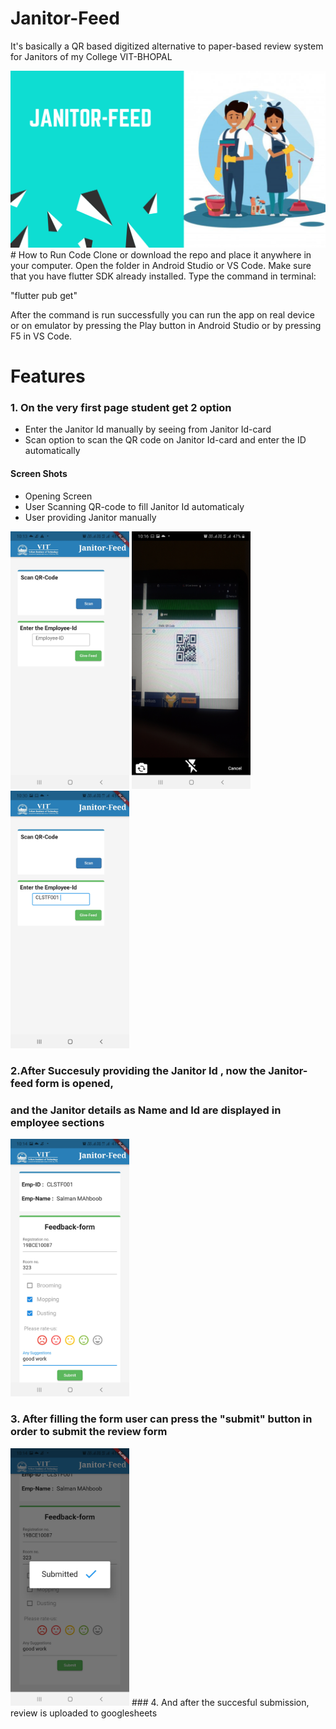 # Janitor-Feed
It's basically a QR based digitized alternative to paper-based review system for Janitors of my College VIT-BHOPAL

<img src="https://github.com/smv8960/Janitor-Feed/blob/main/janitor_feed/assets/images/janit.png">
# How to Run Code
Clone or download the repo and place it anywhere in your computer. Open the folder in Android Studio or VS Code. Make sure that you have flutter SDK already installed. Type the command in terminal:

"flutter pub get"

After the command is run successfully you can run the app on real device or on emulator by pressing the Play button in Android Studio or by pressing F5 in VS Code.
# Features
### 1. On the very first page student get 2 option
* Enter the Janitor Id manually by seeing from Janitor Id-card
* Scan option to scan the QR code on Janitor Id-card and enter the ID automatically

#### Screen Shots
* Opening Screen
* User Scanning QR-code to fill Janitor Id automaticaly 
* User providing Janitor manually  


<img src="https://github.com/smv8960/Janitor-Feed/blob/main/janitor_feed/assets/images/1.jpg" width=190>  <img src="https://github.com/smv8960/Janitor-Feed/blob/main/janitor_feed/assets/images/3.jpg" width=190> <img src="https://github.com/smv8960/Janitor-Feed/blob/main/janitor_feed/assets/images/2.jpg" width=190> 
### 2.After Succesuly providing the Janitor Id , now the Janitor-feed form is opened,
### and the Janitor details as Name and Id are displayed in employee sections
<img src="https://github.com/smv8960/Janitor-Feed/blob/main/janitor_feed/assets/images/4.jpg" width=190>

### 3. After filling the form user can press the "submit" button in order to submit the review form
<img src="https://github.com/smv8960/Janitor-Feed/blob/main/janitor_feed/assets/images/5.jpg" width=190>
### 4. And after the succesful submission, review is uploaded to googlesheets

